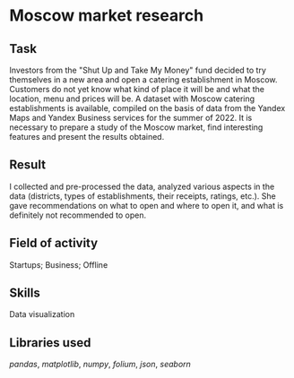 # Moscow market research


## Task
Investors from the "Shut Up and Take My Money" fund decided to try themselves in a new area and open a catering establishment in Moscow. Customers do not yet know what kind of place it will be and what the location, menu and prices will be. A dataset with Moscow catering establishments is available, compiled on the basis of data from the Yandex Maps and Yandex Business services for the summer of 2022. It is necessary to prepare a study of the Moscow market, find interesting features and present the results obtained.

## Result
I collected and pre-processed the data, analyzed various aspects in the data (districts, types of establishments, their receipts, ratings, etc.). She gave recommendations on what to open and where to open it, and what is definitely not recommended to open.

## Field of activity
Startups; Business; Offline

## Skills
Data visualization

## Libraries used
*pandas*, *matplotlib*, *numpy*, *folium*, *json*, *seaborn*
